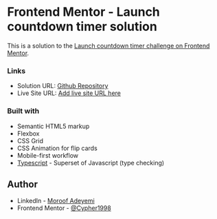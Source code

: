 # Frontend Mentor - Launch countdown timer solution

This is a solution to the [Launch countdown timer challenge on Frontend Mentor](https://www.frontendmentor.io/challenges/launch-countdown-timer-N0XkGfyz-).

### Links

- Solution URL: [Github Repository](https://github.com/Cypher1998/fm-countdown-timer)
- Live Site URL: [Add live site URL here](https://your-live-site-url.com)

### Built with

- Semantic HTML5 markup
- Flexbox
- CSS Grid
- CSS Animation for flip cards
- Mobile-first workflow
- [Typescript](https://reactjs.org/) - Superset of Javascript (type checking)

## Author

- LinkedIn - [Moroof Adeyemi](https://www.linkedin.com/in/moroof-adeyemi-1218b11b4/)
- Frontend Mentor - [@Cypher1998](https://www.frontendmentor.io/profile/Cypher1998)
